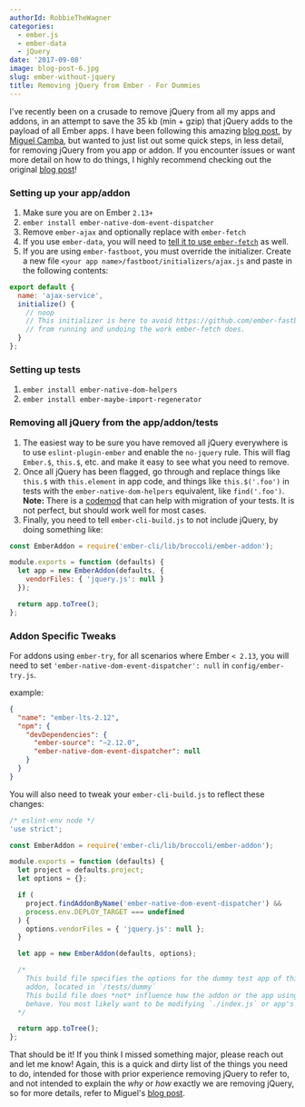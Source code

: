 ```yaml
---
authorId: RobbieTheWagner
categories:
  - ember.js
  - ember-data
  - jQuery
date: '2017-09-08'
image: blog-post-6.jpg
slug: ember-without-jquery
title: Removing jQuery from Ember - For Dummies
---
```


I've recently been on a crusade to remove jQuery from all my apps and addons, in
an attempt to save the 35 kb (min + gzip) that jQuery adds to the payload of all
Ember apps. I have been following this amazing
[blog post](http://miguelcamba.com/blog/2017/04/11/the-future-of-embers-testing-and-the-beheading-of-jquery/),
by [Miguel Camba](https://twitter.com/MiguelCamba), but wanted to just list out
some quick steps, in less detail, for removing jQuery from you app or addon. If
you encounter issues or want more detail on how to do things, I highly recommend
checking out the original
[blog post](http://miguelcamba.com/blog/2017/04/11/the-future-of-embers-testing-and-the-beheading-of-jquery/)!

### Setting up your app/addon

1. Make sure you are on Ember `2.13+`
2. `ember install ember-native-dom-event-dispatcher`
3. Remove `ember-ajax` and optionally replace with `ember-fetch`
4. If you use `ember-data`, you will need to
   [tell it to use `ember-fetch`](https://github.com/ember-cli/ember-fetch#use-with-ember-data)
   as well.
5. If you are using `ember-fastboot`, you must override the initializer. Create
   a new file `<your app name>/fastboot/initializers/ajax.js` and paste in the
   following contents:

```javascript
export default {
  name: 'ajax-service',
  initialize() {
    // noop
    // This initializer is here to avoid https://github.com/ember-fastboot/ember-cli-fastboot/blob/master/fastboot/initializers/ajax.js
    // from running and undoing the work ember-fetch does.
  }
};
```

### Setting up tests

1. `ember install ember-native-dom-helpers`
2. `ember install ember-maybe-import-regenerator`

### Removing all jQuery from the app/addon/tests

1. The easiest way to be sure you have removed all jQuery everywhere is to use
   `eslint-plugin-ember` and enable the `no-jquery` rule. This will flag
   `Ember.$`, `this.$`, etc. and make it easy to see what you need to remove.
2. Once all jQuery has been flagged, go through and replace things like `this.$`
   with `this.element` in app code, and things like `this.$('.foo')` in tests
   with the `ember-native-dom-helpers` equivalent, like `find('.foo')`.
   **Note:** There is a
   [codemod](https://github.com/simonihmig/ember-native-dom-helpers-codemod)
   that can help with migration of your tests. It is not perfect, but should
   work well for most cases.
3. Finally, you need to tell `ember-cli-build.js` to not include jQuery, by
   doing something like:

```javascript
const EmberAddon = require('ember-cli/lib/broccoli/ember-addon');

module.exports = function (defaults) {
  let app = new EmberAddon(defaults, {
    vendorFiles: { 'jquery.js': null }
  });

  return app.toTree();
};
```

### Addon Specific Tweaks

For addons using `ember-try`, for all scenarios where Ember `< 2.13`, you will
need to set `'ember-native-dom-event-dispatcher': null` in
`config/ember-try.js`.

example:

```json
{
  "name": "ember-lts-2.12",
  "npm": {
    "devDependencies": {
      "ember-source": "~2.12.0",
      "ember-native-dom-event-dispatcher": null
    }
  }
}
```

You will also need to tweak your `ember-cli-build.js` to reflect these changes:

```javascript
/* eslint-env node */
'use strict';

const EmberAddon = require('ember-cli/lib/broccoli/ember-addon');

module.exports = function (defaults) {
  let project = defaults.project;
  let options = {};

  if (
    project.findAddonByName('ember-native-dom-event-dispatcher') &&
    process.env.DEPLOY_TARGET === undefined
  ) {
    options.vendorFiles = { 'jquery.js': null };
  }

  let app = new EmberAddon(defaults, options);

  /*
    This build file specifies the options for the dummy test app of this
    addon, located in `/tests/dummy`
    This build file does *not* influence how the addon or the app using it
    behave. You most likely want to be modifying `./index.js` or app's build file
  */

  return app.toTree();
};
```

That should be it! If you think I missed something major, please reach out and
let me know! Again, this is a quick and dirty list of the things you need to do,
intended for those with prior experience removing jQuery to refer to, and not
intended to explain the _why_ or _how_ exactly we are removing jQuery, so for
more details, refer to Miguel's
[blog post](http://miguelcamba.com/blog/2017/04/11/the-future-of-embers-testing-and-the-beheading-of-jquery/).
